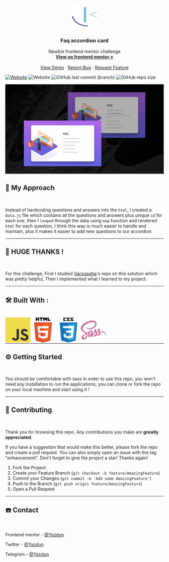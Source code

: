 <div id="top"></div>


<!-- PROJECT LOGO -->
<br />
<div align="center">
  <a href="https://www.frontendmentor.io/profile/Yazdun">
    <img src="images/README/frontend-mentor-seeklogo.com.svg" alt="Logo" width="80" height="80">
  </a>

<h3 align="center">Faq accordion card</h3>

  <p align="center">
    Newbie frontend mentor challenge
    <br />
    <a href="https://www.frontendmentor.io/solutions/faq-accordion-card-solution-S1i8GrLKa"><strong>View on frontend mentor »</strong></a>
    <br />
    <br />
    <a href="https://yazdun-faq-accordion-card.netlify.app/">View Demo</a>
    ·
    <a href="https://github.com/Yazdun/frontend_mentor/issues">Report Bug</a>
    ·
    <a href="https://github.com/Yazdun/frontend_mentor/issues">Request Feature</a>
  </p>
</div>

[![Website](https://img.shields.io/website?down_color=critical&down_message=down&label=netlify&logo=netlify&style=for-the-badge&up_color=brightengreen&up_message=active&url=https%3A%2F%2Fyazdun-faq-accordion-card.netlify.app%2F)](https://yazdun-faq-accordion-card.netlify.app/)
![Website](https://img.shields.io/website?down_color=blue&down_message=newbie&label=difficulty&logo=frontendmentor&style=for-the-badge&up_color=blue&up_message=newbie&url=https%3A%2F%2Fwww.frontendmentor.io%2F)
![GitHub last commit (branch)](https://img.shields.io/github/last-commit/yazdun/frontend_mentor/faq-accordion-card?logo=git&logoColor=white&style=for-the-badge)
![GitHub repo size](https://img.shields.io/github/repo-size/yazdun/frontend_mentor?color=blueviolet&label=branch%20size&logo=github&style=for-the-badge)


![Preview of the repo's main index.html](./images/screenshot.jpg)
## 🚀 My Approach 

<br/>

Instead of hardcoding questions and answers into the `html`, I created a `data.js` file which contains all the questions and answers plus unique `id` for each one, then I `looped` through the data using `map` function and rendered `html` for each question, I think this way is much easier to handle and maintain, plus it makes it easier to add new questions to our accordion

---

## 💋 HUGE THANKS !

<br/>

For this challenge, First I studied [Vanzasetia](https://github.com/vanzasetia/faq-accordion-card)'s repo on this solution which was pretty helpful, Then I implemented what I learned to my project.


---
## 🛠 Built With :

<br/>


<img align="left" alt="JavaScript" width="80px" src="https://raw.githubusercontent.com/github/explore/80688e429a7d4ef2fca1e82350fe8e3517d3494d/topics/javascript/javascript.png" />
<img align="left" alt="HTML5" width="80px" src="https://raw.githubusercontent.com/github/explore/80688e429a7d4ef2fca1e82350fe8e3517d3494d/topics/html/html.png" />
<img align="left" alt="CSS3" width="80px" src="https://raw.githubusercontent.com/github/explore/80688e429a7d4ef2fca1e82350fe8e3517d3494d/topics/css/css.png" />
<img align="left" alt="Sass" width="80px" src="https://raw.githubusercontent.com/github/explore/80688e429a7d4ef2fca1e82350fe8e3517d3494d/topics/sass/sass.png" />

<br/>
<br/>
<br/>
<br/>


---
## ⚙️ Getting Started

<br/>


You should be comfortable with sass in order to use this repo, you won't need any installation to run the applications, you can clone or fork the repo on your local machine and start using it !

---
## 🤝 Contributing

<br/>

Thank you for browsing this repo. Any contributions you make are **greatly appreciated**.

If you have a suggestion that would make this better, please fork the repo and create a pull request. You can also simply open an issue with the tag "enhancement".
Don't forget to give the project a star! Thanks again!

1. Fork the Project
2. Create your Feature Branch (`git checkout -b feature/AmazingFeature`)
3. Commit your Changes (`git commit -m 'Add some AmazingFeature'`)
4. Push to the Branch (`git push origin feature/AmazingFeature`)
5. Open a Pull Request

---

<!-- CONTACT -->
## ☎️ Contact

<br/>

Frontend mentor - [@Yazdun](https://www.frontendmentor.io/profile/Yazdun)

Twitter - [@Yazdun](https://twitter.com/Yazdun) 

Telegram - [@Yazdun](https://t.me/Yazdun) 






